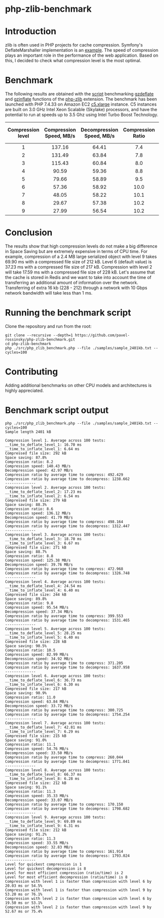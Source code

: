 # php-zlib-benchmark

# Introduction
zlib is often used in PHP projects for cache compression. Symfony's DeflateMarshaller implementation is an [example](https://github.com/symfony/symfony/blob/bc5fea4e2190f00a207871115a83dd7df03d7637/src/Symfony/Component/Cache/Marshaller/DeflateMarshaller.php). The speed of compression plays an important role in the performance of the web application. Based on this, I decided to check what compression level is the most optimal.

# Benchmark
The following results are obtained with the [script](https://github.com/pavel-rossinsky/php-zlib-benchmark/blob/master/src/php_zlib_benchmark.php) benchmarking [gzdeflate](https://www.php.net/manual/en/function.gzdeflate.php) and [gzinflate](https://www.php.net/manual/en/function.gzinflate.php) functions of the [php-zlib](https://www.php.net/manual/en/ref.zlib.php) extension.
The benchmark has been launched with PHP 7.4.33 on Amazon EC2 [c5.xlarge](https://aws.amazon.com/ec2/instance-types/c5/) instance. C5 instances are built on 3.0 GHz Intel Xeon Scalable (Skylake) processors, and have the potential to run at speeds up to 3.5 Ghz using Intel Turbo Boost Technology.

| Compression level | Compression Speed, MB/s | Decompression Speed, MB/s | Compression Ratio | Space Saving, % | Ratio / Time |
|:-----------------:|:-----------------------:|:-------------------------:|:-----:|:---------------:|:------------:|
|         1         |         137.16          |           64.41           |  7.4  |      86.6       |   2246.223   |
|         2         |         131.49          |           63.84           |  7.8  |      87.1       |   2246.826   |
|         3         |         115.43          |           60.84           |  8.0  |      87.5       |   2039.500   |
|         4         |          90.59          |           59.36           |  8.8  |      88.7       |   1764.139   |
|         5         |          79.66          |           58.89           |  9.5  |      89.4       |   1661.567   |
|         6         |          57.36          |           58.92           | 10.0  |      90.0       |   1265.741   |
|         7         |          48.05          |           58.22           | 10.1  |      90.1       |   1069.743   |
|         8         |          29.67          |           57.38           | 10.2  |      90.2       |   669.068    |
|         9         |          27.99          |           56.54           | 10.2  |      90.2       |   631.573    |

# Conclusion
The results show that high compression levels do not make a big difference in Space Saving but are extremely expensive in terms of CPU time. For example, compression of a 2.4 MB large serialized object with level 9 takes 69.90 ms with a compressed file size of 212 kB. Level 6 (default value) is 37.23 ms with a compressed file size of 217 kB. Compression with level 2 will take 17.59 ms with a compressed file size of 228 kB.
Let's assume that the cache is stored in Redis and we want to take into account the time of transferring an additional amount of information over the network. Transferring of extra 16 kb (228 - 212) through a network with 10 Gbps network bandwidth will take less than 1 ms.

# Running the benchmark script
Clone the repository and run from the root:
```
git clone --recursive --depth=1 https://github.com/pavel-rossinsky/php-zlib-benchmark.git
cd php-zlib-benchmark
php ./src/php_zlib_benchmark.php --file ./samples/sample_2401kb.txt --cycles=100
```
# Contributing
Adding additional benchmarks on other CPU models and architectures is highly appreciated.

# Benchmark script output
```
php ./src/php_zlib_benchmark.php --file ./samples/sample_2401kb.txt --cycles=100
Sample length 2401 kB

Compression level 1. Average across 100 tests:
__time_to_deflate_level_1: 16.70 ms
__time_to_inflate_level_1: 6.64 ms
Compressed file size: 292 kB
Space saving: 87.8%
Compression ratio: 8.2
Compression speed: 140.43 MB/s
Decompression speed: 42.97 MB/s
Compression ratio by average time to compress: 492.429 
Compression ratio by average time to decompress: 1238.662 
--------------
Compression level 2. Average across 100 tests:
__time_to_deflate_level_2: 17.23 ms
__time_to_inflate_level_2: 6.54 ms
Compressed file size: 279 kB
Space saving: 88.3%
Compression ratio: 8.6
Compression speed: 136.12 MB/s
Decompression speed: 41.79 MB/s
Compression ratio by average time to compress: 498.164 
Compression ratio by average time to decompress: 1312.447 
--------------
Compression level 3. Average across 100 tests:
__time_to_deflate_level_3: 18.70 ms
__time_to_inflate_level_3: 6.67 ms
Compressed file size: 271 kB
Space saving: 88.7%
Compression ratio: 8.8
Compression speed: 125.38 MB/s
Decompression speed: 39.76 MB/s
Compression ratio by average time to compress: 472.968 
Compression ratio by average time to decompress: 1326.748 
--------------
Compression level 4. Average across 100 tests:
__time_to_deflate_level_4: 24.54 ms
__time_to_inflate_level_4: 6.40 ms
Compressed file size: 244 kB
Space saving: 89.8%
Compression ratio: 9.8
Compression speed: 95.54 MB/s
Decompression speed: 37.34 MB/s
Compression ratio by average time to compress: 399.553 
Compression ratio by average time to decompress: 1531.465 
--------------
Compression level 5. Average across 100 tests:
__time_to_deflate_level_5: 28.25 ms
__time_to_inflate_level_5: 6.40 ms
Compressed file size: 228 kB
Space saving: 90.5%
Compression ratio: 10.5
Compression speed: 82.99 MB/s
Decompression speed: 34.92 MB/s
Compression ratio by average time to compress: 371.205 
Compression ratio by average time to decompress: 1637.958 
--------------
Compression level 6. Average across 100 tests:
__time_to_deflate_level_6: 36.73 ms
__time_to_inflate_level_6: 6.30 ms
Compressed file size: 217 kB
Space saving: 90.9%
Compression ratio: 11.0
Compression speed: 63.84 MB/s
Decompression speed: 33.72 MB/s
Compression ratio by average time to compress: 300.725 
Compression ratio by average time to decompress: 1754.254 
--------------
Compression level 7. Average across 100 tests:
__time_to_deflate_level_7: 42.81 ms
__time_to_inflate_level_7: 6.29 ms
Compressed file size: 215 kB
Space saving: 91.0%
Compression ratio: 11.1
Compression speed: 54.76 MB/s
Decompression speed: 33.50 MB/s
Compression ratio by average time to compress: 260.044 
Compression ratio by average time to decompress: 1771.041 
--------------
Compression level 8. Average across 100 tests:
__time_to_deflate_level_8: 66.37 ms
__time_to_inflate_level_8: 6.28 ms
Compressed file size: 212 kB
Space saving: 91.1%
Compression ratio: 11.3
Compression speed: 35.33 MB/s
Decompression speed: 33.07 MB/s
Compression ratio by average time to compress: 170.150 
Compression ratio by average time to decompress: 1798.682 
--------------
Compression level 9. Average across 100 tests:
__time_to_deflate_level_9: 69.89 ms
__time_to_inflate_level_9: 6.31 ms
Compressed file size: 212 kB
Space saving: 91.2%
Compression ratio: 11.3
Compression speed: 33.55 MB/s
Decompression speed: 32.83 MB/s
Compression ratio by average time to compress: 161.914 
Compression ratio by average time to decompress: 1793.024 
--------------
Level for quickest compression is 1
Level for quickest decompression is 8
Level for most efficient compression (ratio/time) is 2
Level for most efficient decompression (ratio/time) is 8
Compression with level 1 is faster than compression with level 6 by 20.03 ms or 54.5% 
Compression with level 1 is faster than compression with level 9 by 53.20 ms or 76.1% 
Compression with level 2 is faster than compression with level 6 by 19.50 ms or 53.1% 
Compression with level 2 is faster than compression with level 9 by 52.67 ms or 75.4% 
```
